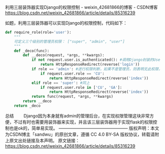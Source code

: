 利用三层装饰器实现Django的权限控制 - weixin_42681866的博客 - CSDN博客 https://blog.csdn.net/weixin_42681866/article/details/85316239

如题，利用三层装饰器可以实现Django的权限控制，代码如下：

```py
def require_role(role='user'):
    """
    可定义三个级别的管理员权限： ["super", "admin", "user"]
    """
    def _deco(func):
        def __deco(request, *args, **kwargs):
            if not request.user.is_authenticated(): #调用Django封装的User验证方法，如果没验证则返回登录接口。
                return HttpResponseRedirect(reverse('login'))
            if role == 'admin': #进行权限判断，如果不是管理员，则表明无此权限，返回主页
                if request.user.role == 'CU': 
                    return HttpResponseRedirect(reverse('index'))
            elif role == 'super': #同上
                if request.user.role in ['CU', 'GA']:
                    return HttpResponseRedirect(reverse('index'))
            return func(request, *args, **kwargs)
        return __deco
    return _deco
```
总结
  Django因为本身就有admin的管理后台，在实现权限管理这块非常方便，不过有时也需要用装饰器来实现，并且该三层装饰器用于实现flask的权限控制也是ok的，简单易实现。
————————————————
版权声明：本文为CSDN博主「sandwu」的原创文章，遵循 CC 4.0 BY-SA 版权协议，转载请附上原文出处链接及本声明。
原文链接：https://blog.csdn.net/weixin_42681866/article/details/85316239